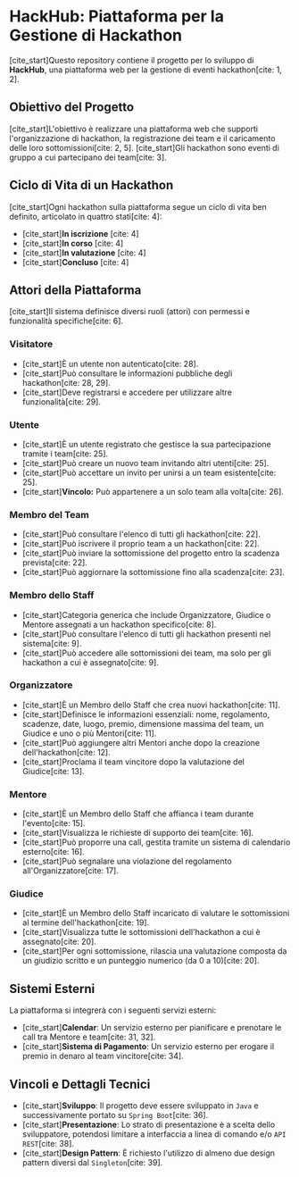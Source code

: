 # HackHub: Piattaforma per la Gestione di Hackathon

[cite_start]Questo repository contiene il progetto per lo sviluppo di **HackHub**, una piattaforma web per la gestione di eventi hackathon[cite: 1, 2].

## Obiettivo del Progetto

[cite_start]L'obiettivo è realizzare una piattaforma web che supporti l'organizzazione di hackathon, la registrazione dei team e il caricamento delle loro sottomissioni[cite: 2, 5]. [cite_start]Gli hackathon sono eventi di gruppo a cui partecipano dei team[cite: 3].

## Ciclo di Vita di un Hackathon

[cite_start]Ogni hackathon sulla piattaforma segue un ciclo di vita ben definito, articolato in quattro stati[cite: 4]:
* [cite_start]**In iscrizione** [cite: 4]
* [cite_start]**In corso** [cite: 4]
* [cite_start]**In valutazione** [cite: 4]
* [cite_start]**Concluso** [cite: 4]

## Attori della Piattaforma

[cite_start]Il sistema definisce diversi ruoli (attori) con permessi e funzionalità specifiche[cite: 6].

### Visitatore
* [cite_start]È un utente non autenticato[cite: 28].
* [cite_start]Può consultare le informazioni pubbliche degli hackathon[cite: 28, 29].
* [cite_start]Deve registrarsi e accedere per utilizzare altre funzionalità[cite: 29].

### Utente
* [cite_start]È un utente registrato che gestisce la sua partecipazione tramite i team[cite: 25].
* [cite_start]Può creare un nuovo team invitando altri utenti[cite: 25].
* [cite_start]Può accettare un invito per unirsi a un team esistente[cite: 25].
* [cite_start]**Vincolo:** Può appartenere a un solo team alla volta[cite: 26].

### Membro del Team
* [cite_start]Può consultare l'elenco di tutti gli hackathon[cite: 22].
* [cite_start]Può iscrivere il proprio team a un hackathon[cite: 22].
* [cite_start]Può inviare la sottomissione del progetto entro la scadenza prevista[cite: 22].
* [cite_start]Può aggiornare la sottomissione fino alla scadenza[cite: 23].

### Membro dello Staff
* [cite_start]Categoria generica che include Organizzatore, Giudice o Mentore assegnati a un hackathon specifico[cite: 8].
* [cite_start]Può consultare l'elenco di tutti gli hackathon presenti nel sistema[cite: 9].
* [cite_start]Può accedere alle sottomissioni dei team, ma solo per gli hackathon a cui è assegnato[cite: 9].

### Organizzatore
* [cite_start]È un Membro dello Staff che crea nuovi hackathon[cite: 11].
* [cite_start]Definisce le informazioni essenziali: nome, regolamento, scadenze, date, luogo, premio, dimensione massima del team, un Giudice e uno o più Mentori[cite: 11].
* [cite_start]Può aggiungere altri Mentori anche dopo la creazione dell'hackathon[cite: 12].
* [cite_start]Proclama il team vincitore dopo la valutazione del Giudice[cite: 13].

### Mentore
* [cite_start]È un Membro dello Staff che affianca i team durante l'evento[cite: 15].
* [cite_start]Visualizza le richieste di supporto dei team[cite: 16].
* [cite_start]Può proporre una call, gestita tramite un sistema di calendario esterno[cite: 16].
* [cite_start]Può segnalare una violazione del regolamento all'Organizzatore[cite: 17].

### Giudice
* [cite_start]È un Membro dello Staff incaricato di valutare le sottomissioni al termine dell'hackathon[cite: 19].
* [cite_start]Visualizza tutte le sottomissioni dell'hackathon a cui è assegnato[cite: 20].
* [cite_start]Per ogni sottomissione, rilascia una valutazione composta da un giudizio scritto e un punteggio numerico (da 0 a 10)[cite: 20].

## Sistemi Esterni

La piattaforma si integrerà con i seguenti servizi esterni:

* [cite_start]**Calendar**: Un servizio esterno per pianificare e prenotare le call tra Mentore e team[cite: 31, 32].
* [cite_start]**Sistema di Pagamento**: Un servizio esterno per erogare il premio in denaro al team vincitore[cite: 34].

## Vincoli e Dettagli Tecnici

* [cite_start]**Sviluppo**: Il progetto deve essere sviluppato in `Java` e successivamente portato su `Spring Boot`[cite: 36].
* [cite_start]**Presentazione**: Lo strato di presentazione è a scelta dello sviluppatore, potendosi limitare a interfaccia a linea di comando e/o `API REST`[cite: 38].
* [cite_start]**Design Pattern**: È richiesto l'utilizzo di almeno due design pattern diversi dal `Singleton`[cite: 39].

